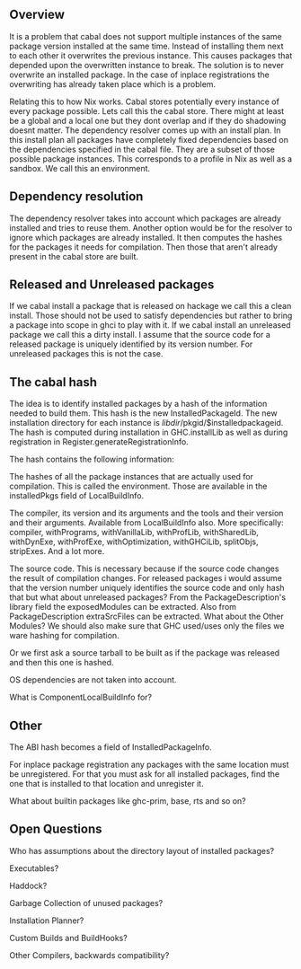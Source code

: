 ## Overview


It is a problem that cabal does not support multiple instances of the same package version installed at the same time. Instead of installing them next to each other it overwrites the previous instance. This causes packages that depended upon the overwritten instance to break. The solution is to never overwrite an installed package. In the case of inplace registrations the overwriting has already taken place which is a problem.


Relating this to how Nix works. Cabal stores potentially every instance of every package possible. Lets call this the cabal store. There might at least be a global and a local one but they dont overlap and if they do shadowing doesnt matter. The dependency resolver comes up with an install plan. In this install plan all packages have completely fixed dependencies based on the dependencies specified in the cabal file. They are a subset of those possible package instances. This corresponds to a profile in Nix as well as a sandbox. We call this an environment.

## Dependency resolution


The dependency resolver takes into account which packages are already installed and tries to reuse them. Another option would be for the resolver to ignore which packages are already installed. It then computes the hashes for the packages it needs for compilation. Then those that aren't already present in the cabal store are built.

## Released and Unreleased packages


If we cabal install a package that is released on hackage we call this a clean install. Those should not be used to satisfy dependencies but rather to bring a package into scope in ghci to play with it. If we cabal install an unreleased package we call this a dirty install. I assume that the source code for a released package is uniquely identified by its version number. For unreleased packages this is not the case.

## The cabal hash


The idea is to identify installed packages by a hash of the information needed to build them. This hash is the new InstalledPackageId. The new installation directory for each instance is $libdir/$pkgid/$installedpackageid. The hash is computed during installation in GHC.installLib as well as during registration in Register.generateRegistrationInfo.


The hash contains the following information:


The hashes of all the package instances that are actually used for compilation. This is called the environment. Those are available in the installedPkgs field of LocalBuildInfo.


The compiler, its version and its arguments and the tools and their version and their arguments. Available from LocalBuildInfo also. More specifically: compiler, withPrograms, withVanillaLib, withProfLib, withSharedLib, withDynExe, withProfExe, withOptimization, withGHCiLib, splitObjs, stripExes. And a lot more.


The source code. This is necessary because if the source code changes the result of compilation changes. For released packages i would assume that the version number uniquely identifies the source code and only hash that but what about unreleased packages? From the PackageDescription's library field the exposedModules can be extracted. Also from PackageDescription extraSrcFiles can be extracted. What about the Other Modules? We should also make sure that GHC used/uses only the files we ware hashing for compilation.


Or we first ask a source tarball to be built as if the package was released and then this one is hashed.


OS dependencies are not taken into account.


What is ComponentLocalBuildInfo for?

## Other


The ABI hash becomes a field of InstalledPackageInfo.


For inplace package registration any packages with the same location must be unregistered. For that you must ask for all installed packages, find the one that is installed to that location and unregister it.


What about builtin packages like ghc-prim, base, rts and so on?

## Open Questions


Who has assumptions about the directory layout of installed packages?


Executables?


Haddock?


Garbage Collection of unused packages?


Installation Planner?


Custom Builds and BuildHooks?


Other Compilers, backwards compatibility?
